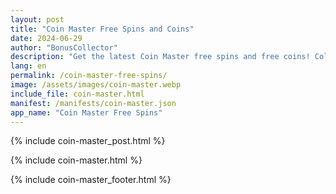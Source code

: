 ```yaml
---
layout: post
title: "Coin Master Free Spins and Coins"
date: 2024-06-29
author: "BonusCollector"
description: "Get the latest Coin Master free spins and free coins! Collect daily rewards with updated links to boost your gameplay and grow your village faster."
lang: en
permalink: /coin-master-free-spins/
image: /assets/images/coin-master.webp
include_file: coin-master.html
manifest: /manifests/coin-master.json
app_name: "Coin Master Free Spins"
---
```


{% include coin-master_post.html %}

{% include coin-master.html %}

{% include coin-master_footer.html %}